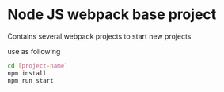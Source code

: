 # Node JS webpack base project

Contains several webpack projects to start new projects

use as following

```bash
cd [project-name]
npm install
npm run start
```